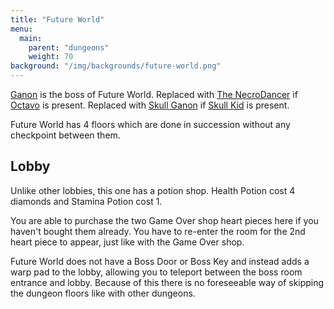 ```yaml
---
title: "Future World"
menu:
  main:
    parent: "dungeons"
    weight: 70
background: "/img/backgrounds/future-world.png"
---
```


[Ganon](/bosses/ganon) is the boss of Future World.
Replaced with [The NecroDancer](/bosses/the-necrodancer) if [Octavo](/characters/octavo) is present.
Replaced with [Skull Ganon](/bosses/skull-ganon) if [Skull Kid](/characters/skull-kid) is present.

Future World has 4 floors which are done in succession without any checkpoint between them.

## Lobby

Unlike other lobbies, this one has a potion shop.
Health Potion cost 4 diamonds and Stamina Potion cost 1.

You are able to purchase the two Game Over shop heart pieces here if you haven't bought them already.
You have to re-enter the room for the 2nd heart piece to appear, just like with the Game Over shop.

Future World does not have a Boss Door or Boss Key and instead adds a warp pad to the lobby, allowing you to teleport between the boss room entrance and lobby.
Because of this there is no foreseeable way of skipping the dungeon floors like with other dungeons.

